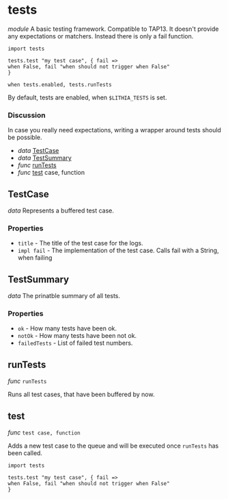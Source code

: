# tests

_module_
A basic testing framework. Compatible to TAP13.
It doesn't provide any expectations or matchers.
Instead there is only a fail function.

```
import tests

tests.test "my test case", { fail =>
when False, fail "when should not trigger when False"
}

when tests.enabled, tests.runTests
```

By default, tests are enabled, when `$LITHIA_TESTS` is set.

### Discussion

In case you really need expectations, writing a wrapper around tests should be possible.

- _data_ [TestCase](#TestCase)
- _data_ [TestSummary](#TestSummary)
- _func_ [runTests](#runTests)
- _func_ [test](#test) case, function

## TestCase

_data_ Represents a buffered test case.

### Properties

- `title` - The title of the test case for the logs.
- `impl fail` - The implementation of the test case.
Calls fail with a String, when failing

## TestSummary

_data_ The prinatble summary of all tests.

### Properties

- `ok` - How many tests have been ok.
- `notOk` - How many tests have been not ok.
- `failedTests` - List of failed test numbers.

## runTests

_func_ `runTests`

Runs all test cases, that have been buffered by now.

## test

_func_ `test case, function`

Adds a new test case to the queue and will be executed once `runTests` has been called.

```
import tests

tests.test "my test case", { fail =>
when False, fail "when should not trigger when False"
}
```


